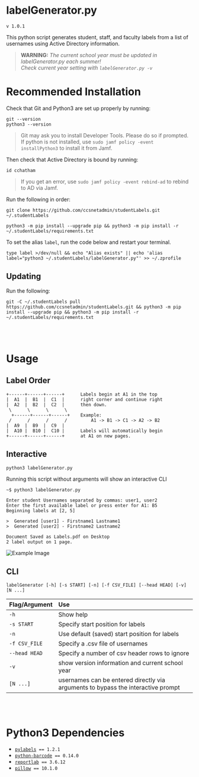 # labelGenerator.py
`v 1.0.1`

This python script generates student, staff, and faculty labels from a list of usernames using Active Directory information.

> **WARNING:** _The current school year must be updated in labelGenerator.py each summer!<br/>Check current year setting with `labelGenerator.py -v`_

# Recommended Installation

Check that Git and Python3 are set up properly by running:

```console
git --version
python3 --version
```

> Git may ask you to install Developer Tools. Please do so if prompted. <br/>
If python is not installed, use `sudo jamf policy -event installPython3` to install it from Jamf.

Then check that Active Directory is bound by running:
```console
id cchatham
```

> If you get an error, use `sudo jamf policy -event rebind-ad` to rebind to AD via Jamf.

Run the following in order:

```console
git clone https://github.com/ccsnetadmin/studentLabels.git ~/.studentLabels
```

```console
python3 -m pip install --upgrade pip && python3 -m pip install -r ~/.studentLabels/requirements.txt
```

To set the alias `label`, run the code below and restart your terminal.

```console
type label >/dev/null && echo "Alias exists" || echo 'alias label="python3 ~/.studentLabels/labelGenerator.py"' >> ~/.zprofile
```

## Updating

Run the following:

```console
git -C ~/.studentLabels pull https://github.com/ccsnetadmin/studentLabels.git && python3 -m pip install --upgrade pip && python3 -m pip install -r ~/.studentLabels/requirements.txt
```

<br/>
<br/>

# Usage

## Label Order

```
+------+------+------+      Labels begin at A1 in the top
|  A1  |  B1  |  C1  |      right corner and continue right
|  A2  |  B2  |  C2  |      then down.
 \      \      \      \
  +------+------+------+    Example:
 /      /      /      /         A1 -> B1 -> C1 -> A2 -> B2
|  A9  |  B9  |  C9  |
|  A10 |  B10 |  C10 |      Labels will automatically begin
+------+------+------+      at A1 on new pages.
```


## Interactive

`python3 labelGenerator.py`

Running this script without arguments will show an interactive CLI 

```console
~$ python3 labelGenerator.py

Enter student Usernames separated by commas: user1, user2
Enter the first available label or press enter for A1: B5
Beginning labels at [2, 5]

>  Generated [user1] - Firstname1 Lastname1
>  Generated [user2] - Firstname2 Lastname2

Document Saved as Labels.pdf on Desktop
2 label output on 1 page.
```

![Example Image](resources/Example.png)

## CLI

`labelGenerator [-h] [-s START] [-n] [-f CSV_FILE] [--head HEAD] [-v] [N ...]`

| Flag/Argument | Use |
|:--|:--|
| `-h` | Show help |
| `-s START` | Specify start position for labels |
| `-n` | Use default (saved) start position for labels |
| `-f CSV_FILE` | Specify a .csv file of usernames |
| `--head HEAD` | Specify a number of csv header rows to ignore |
| `-v` | show version information and current school year |
| `[N ...]` | usernames can be entered directly via arguments to bypass the interactive prompt|

<br/>
<br/>

# Python3 Dependencies
- [`pylabels`](https://github.com/bcbnz/pylabels/)` == 1.2.1`
- [`python-barcode`](https://github.com/WhyNotHugo/python-barcode)` == 0.14.0`
- [`reportlab`](http://www.reportlab.com/)` == 3.6.12`
- [`pillow`](https://python-pillow.org)` == 10.1.0`
